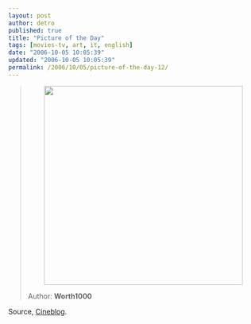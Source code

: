 ```yaml
---
layout: post
author: detro
published: true
title: "Picture of the Day"
tags: [movies-tv, art, it, english]
date: "2006-10-05 10:05:39"
updated: "2006-10-05 10:05:39"
permalink: /2006/10/05/picture-of-the-day-12/
---
```


<blockquote><div align="center"><a href="http://www.worth1000.com/cache/contest/contestcache.asp?start=1&end=10&contest_id=2070&display=photoshop"><img src="http://www.worth1000.com/entries/192500/192568aFhE_w.jpg" width="400" /></a></div>

Author: <strong>Worth1000</strong>
</blockquote>

Source, <a href="http://www.cineblog.it/post/3394/i-mostri-del-cinema-horror-nellarte">Cineblog</a>.
